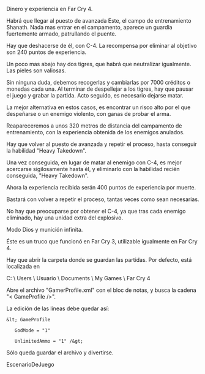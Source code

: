  Dinero y experiencia en Far Cry 4.


Habrá que llegar al puesto de avanzada Este, el campo de entrenamiento Shanath. Nada mas entrar en el campamento, aparece un guardia fuertemente armado, patrullando el puente.

Hay que deshacerse de él, con C-4. La recompensa por eliminar al objetivo son 240 puntos de experiencia.


Un poco mas abajo hay dos tigres, que habrá que neutralizar igualmente. Las pieles son valiosas.

Sin ninguna duda, debemos recogerlas y cambiarlas por 7000 créditos o monedas cada una. Al terminar de despellejar a los tigres, hay que pausar el juego y grabar la partida. Acto seguido, es necesario dejarse matar.


La mejor alternativa en estos casos, es encontrar un risco alto por el que despeñarse o un enemigo violento, con ganas de probar el arma.

Reapareceremos a unos 320 metros de distancia del campamento de entrenamiento, con la experiencia obtenida de los enemigos anulados.


Hay que volver al puesto de avanzada y repetir el proceso, hasta conseguir la habilidad "Heavy Takedown".


Una vez conseguida, en lugar de matar al enemigo con C-4, es mejor acercarse sigilosamente hasta él, y eliminarlo con la habilidad recién conseguida, "Heavy Takedown".


Ahora la experiencia recibida serán 400 puntos de experiencia por muerte.


Bastará con volver a repetir el proceso, tantas veces como sean necesarias.

No hay que preocuparse por obtener el  C-4, ya que tras cada enemigo eliminado, hay una unidad extra del explosivo.





Modo Dios y munición infinita.


Éste es un truco que funcionó en Far Cry 3, utilizable igualmente en Far Cry 4.

Hay que abrir la carpeta donde se guardan las partidas. Por defecto, está localizada en

C: \ Users \ Usuario \ Documents \ My Games \ Far Cry 4


Abre el archivo "GamerProfile.xml" con el bloc de notas, y busca la cadena "&lt; GameProfile /&gt;".


La edición de las líneas debe quedar así:

    &lt; GameProfile

       GodMode = "1"

       UnlimitedAmmo = "1" /&gt;


Sólo queda guardar el archivo y divertirse.





EscenarioDeJuego









